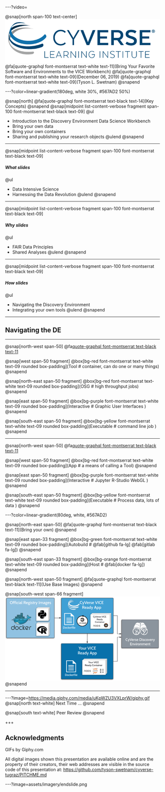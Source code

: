 ---?video=

@snap[north span-100 text-center]
![GRAPHQL](/assets/imagery/cyverse_cmyk.png)
@fa[quote-graphql font-montserrat text-white text-11](Bring Your Favorite Software and Environments to the VICE Workbench) 
@fa[quote-graphql font-montserrat text-white text-09](December 06, 2019)
@fa[quote-graphql font-montserrat text-white text-09](Tyson L. Swetnam) 
@snapend 

---?color=linear-gradient(180deg, white 30%, #567AD2 50%)

@snap[north]
@fa[quote-graphql font-montserrat text-black text-14](Key Concepts)
@snapend
@snap[midpoint list-content-verbose fragment span-100 font-montserrat text-black text-09]
@ul
- Introduction to the Discovery Environment Data Science Workbench
- Bring your own data
- Bring your own containers
- Sharing and publishing your research objects
@ulend
@snapend

--- 

@snap[midpoint list-content-verbose fragment span-100 font-montserrat text-black text-09]

##### What slides

@ul
- Data Intensive Science
- Harnessing the Data Revolution
@ulend
@snapend

---

@snap[midpoint list-content-verbose fragment span-100 font-montserrat text-black text-09]

##### Why slides

@ul
- FAIR Data Principles
- Shared Analyses
@ulend
@snapend

---

@snap[midpoint list-content-verbose fragment span-100 font-montserrat text-black text-09]

##### How slides

@ul
- Navigating the Discovery Environment
- Integrating your own tools
@ulend
@snapend

---

## Navigating the DE

---

@snap[north-west span-50]
@fa[quote-graphql font-montserrat text-black text-11](Terminology)

@snap[west span-50 fragment]
@box[bg-red font-montserrat text-white text-09 rounded box-padding](Tool # container, can do one or many things)
@snapend

@snap[north-east span-50 fragment]
@box[bg-red font-montserrat text-white text-09 rounded box-padding](OSG # high throughput jobs)
@snapend

@snap[east span-50 fragment]
@box[bg-purple font-montserrat text-white text-09 rounded box-padding](Interactive # Graphic User Interfaces )
@snapend

@snap[south-east span-50 fragment]
@box[bg-yellow font-montserrat text-white text-09 rounded box-padding](Executable  # command line job )
@snapend

---

@snap[north-west span-50]
@fa[quote-graphql font-montserrat text-black text-11](Terminology)

@snap[west span-50 fragment]
@box[bg-red font-montserrat text-white text-09 rounded box-padding](App # a means of calling a Tool)
@snapend

@snap[east span-50 fragment]
@box[bg-purple font-montserrat text-white text-09 rounded box-padding](Interactive # Jupyter R-Studio WebGL )
@snapend

@snap[south-east span-50 fragment]
@box[bg-yellow font-montserrat text-white text-09 rounded box-padding](Executable  # Process data, lots of data )
@snapend

---?color=linear-gradient(80deg, white, #567AD2)

@snap[north-east span-50]
@fa[quote-graphql font-montserrat text-black text-11](Bring your own)
@snapend 

@snap[east span-33 fragment]
@box[bg-green font-montserrat text-white text-09 rounded box-padding](Autobuild #  @fab[github fa-lg] @fab[gitlab fa-lg])
@snapend

@snap[south-east span-33 fragment]
@box[bg-orange font-montserrat text-white text-09 rounded box-padding](Host # @fab[docker fa-lg])
@snapend

@snap[north-west span-50 fragment]
@fa[quote-graphql font-montserrat text-black text-11](Use Base Images)
@snapend

@snap[south-west span-66 fragment]
![GRAPHQL](/assets/imagery/vice_docker_workflow.png)
@snapend

---


---?image=https://media.giphy.com/media/uKpWZU3VXLprW/giphy.gif
@snap[north text-white]
Next Time ...
@snapend

@snap[south text-white]
Peer Review
@snapend

+++

## Acknowledgments

GIFs by Giphy.com

All digital images shown this presentation are available online and are the property of their creators, their web addresses are visible in the source code of this presentation at: https://github.com/tyson-swetnam/cyverse-tugraz/PITCHME.md 

---?image=assets/imagery/endslide.png
